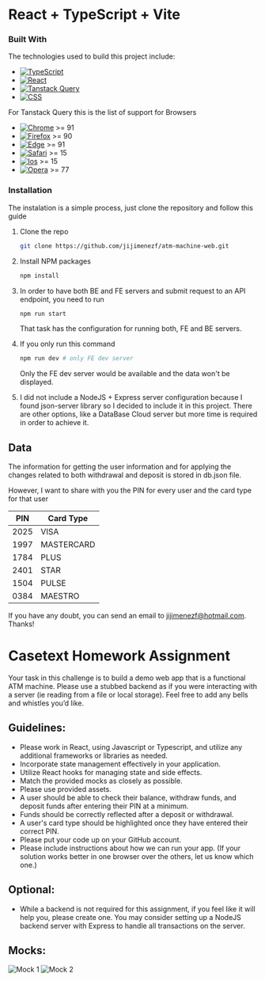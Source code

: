 # React + TypeScript + Vite

### Built With

The technologies used to build this project include:

* [![TypeScript][TypeScript]][typescript-url]
* [![React][React.js]][React-url]
* [![Tanstack Query][tanstack.com]][tanstack-url]
* [![CSS][css-tricks.com]][css-url]

For Tanstack Query this is the list of support for Browsers

* [![Chrome][Chrome]][Chrome-url] >= 91
* [![Firefox][Firefox.com]][Firefox-url] >= 90
* [![Edge][Edge.com]][Edge-url] >= 91
* [![Safari][Safari.com]][Safari-url] >= 15
* [![Ios][Ios.com]][Ios-url] >= 15
* [![Opera][Opera.com]][Opera-url] >= 77

### Installation

The instalation is a simple process, just clone the repository and follow this guide

1. Clone the repo
   ```sh
   git clone https://github.com/jijimenezf/atm-machine-web.git
   ```
2. Install NPM packages
   ```sh
   npm install
   ```
3. In order to have both BE and FE servers and submit request to an API endpoint, you need to run
   ```sh
   npm run start
   ```
   That task has the configuration for running both, FE and BE servers.

4. If you only run this command
   ```sh
   npm run dev # only FE dev server
    ```

   Only the FE dev server would be available and the data won't be displayed.


4. I did not include a NodeJS + Express server configuration because I found json-server library so I decided to include it in this project. There are other options, like a DataBase Cloud server but more time is required in order to achieve it.

## Data

The information for getting the user information and for applying the changes related to both withdrawal and deposit is stored in db.json file.

However, I want to share with you the PIN for every user and the card type for that user 


| PIN                        | Card Type          | 
| -------------------------- | ------------------ |
| 2025                       | VISA               |
| 1997                       | MASTERCARD         |
| 1784                       | PLUS               |
| 2401                       | STAR               |
| 1504                       | PULSE              |
| 0384                       | MAESTRO            |

If you have any doubt, you can send an email to jijimenezf@hotmail.com.
Thanks!

# Casetext Homework Assignment
Your task in this challenge is to build a demo web app that is a functional ATM machine. Please use a stubbed backend as if you were interacting with a server (ie reading from a file or local storage). Feel free to add any bells and whistles you’d like.

## Guidelines:
- Please work in React, using Javascript or Typescript, and utilize any additional frameworks or libraries as needed.
- Incorporate state management effectively in your application.
- Utilize React hooks for managing state and side effects.
- Match the provided mocks as closely as possible.
- Please use provided assets.
- A user should be able to check their balance, withdraw funds, and deposit funds after entering their PIN at a minimum.
- Funds should be correctly reflected after a deposit or withdrawal.
- A user's card type should be highlighted once they have entered their correct PIN.
- Please put your code up on your GitHub account.
- Please include instructions about how we can run your app. (If your solution works better in one browser over the others, let us know which one.)

## Optional:
- While a backend is not required for this assignment, if you feel like it will help you, please create one. You may consider setting up a NodeJS backend server with Express to handle all transactions on the server.

## Mocks:
![Mock 1](src/assets/Mock_1.png "Mock")
![Mock 2](src/assets/Mock_2.png "Mock2")




<!-- MARKDOWN LINKS & IMAGES -->

[React.js]: https://img.shields.io/badge/React-20232A?style=for-the-badge&logo=react&logoColor=61DAFB
[React-url]: https://reactjs.org/
[TypeScript]: https://img.shields.io/badge/TypeScript-0769AD?style=for-the-badge&logo=TS&logoColor=white
[typescript-url]: https://www.typescriptlang.org/docs/handbook/intro.html
[tanstack.com]: https://img.shields.io/badge/TanstackQuery-FF2D20?style=for-the-badge&logo=query&logoColor=white
[tanstack-url]: https://tanstack.com/query/docs
[css-tricks.com]: https://img.shields.io/badge/CSS%203-563D7C?style=for-the-badge&logo=css&logoColor=white
[css-url]: https://css-tricks.com/
[Chrome]: https://img.shields.io/badge/Chrome-35495E?style=for-the-badge&logo=google&logoColor=4FC08D
[Chrome-url]: https://google.com
[Firefox.com]: https://img.shields.io/badge/Firefox-FF2D20?style=for-the-badge&logo=firefox&logoColor=white
[Firefox-url]: https://laravel.com
[Edge.com]: https://img.shields.io/badge/Edge-0769AD?style=for-the-badge&logo=microsoft&logoColor=white
[Edge-url]: https://www.microsoft.com 
[Safari.com]: https://img.shields.io/badge/Safari-0769AD?style=for-the-badge&logo=apple&logoColor=white
[Safari-url]: https://apple.com 
[Opera.com]: https://img.shields.io/badge/Opera-DD0031?style=for-the-badge&logo=opera&logoColor=white
[Opera-url]: https://opera.com
[Ios.com]: https://img.shields.io/badge/iOS-4A4A55?style=for-the-badge&logo=apple&logoColor=FF3E00
[Ios-url]: https://apple.com
